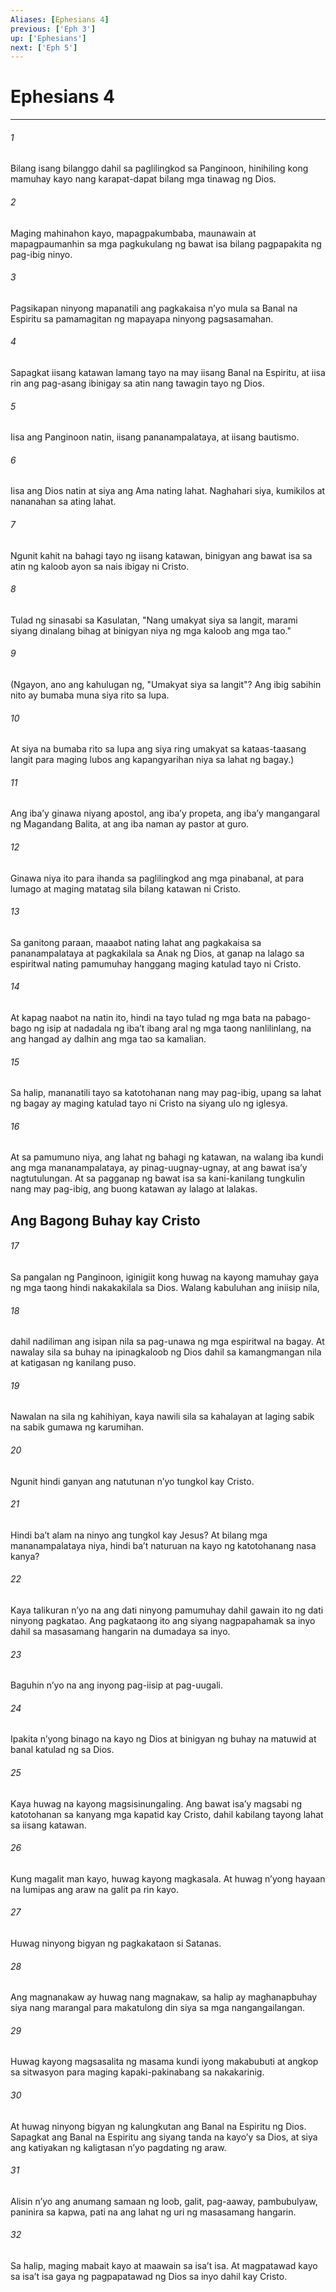 ```yaml
---
Aliases: [Ephesians 4]
previous: ['Eph 3']
up: ['Ephesians']
next: ['Eph 5']
---
```

# Ephesians 4

***

###### 1
Bilang isang bilanggo dahil sa paglilingkod sa Panginoon, hinihiling kong mamuhay kayo nang karapat-dapat bilang mga tinawag ng Dios. 

###### 2
Maging mahinahon kayo, mapagpakumbaba, maunawain at mapagpaumanhin sa mga pagkukulang ng bawat isa bilang pagpapakita ng pag-ibig ninyo. 

###### 3
Pagsikapan ninyong mapanatili ang pagkakaisa nʼyo mula sa Banal na Espiritu sa pamamagitan ng mapayapa ninyong pagsasamahan. 

###### 4
Sapagkat iisang katawan lamang tayo na may iisang Banal na Espiritu, at iisa rin ang pag-asang ibinigay sa atin nang tawagin tayo ng Dios. 

###### 5
Iisa ang Panginoon natin, iisang pananampalataya, at iisang bautismo. 

###### 6
Iisa ang Dios natin at siya ang Ama nating lahat. Naghahari siya, kumikilos at nananahan sa ating lahat. 

###### 7
Ngunit kahit na bahagi tayo ng iisang katawan, binigyan ang bawat isa sa atin ng kaloob ayon sa nais ibigay ni Cristo. 

###### 8
Tulad ng sinasabi sa Kasulatan, "Nang umakyat siya sa langit, marami siyang dinalang bihag at binigyan niya ng mga kaloob ang mga tao." 

###### 9
(Ngayon, ano ang kahulugan ng, "Umakyat siya sa langit"? Ang ibig sabihin nito ay bumaba muna siya rito sa lupa. 

###### 10
At siya na bumaba rito sa lupa ang siya ring umakyat sa kataas-taasang langit para maging lubos ang kapangyarihan niya sa lahat ng bagay.) 

###### 11
Ang ibaʼy ginawa niyang apostol, ang ibaʼy propeta, ang ibaʼy mangangaral ng Magandang Balita, at ang iba naman ay pastor at guro. 

###### 12
Ginawa niya ito para ihanda sa paglilingkod ang mga pinabanal, at para lumago at maging matatag sila bilang katawan ni Cristo. 

###### 13
Sa ganitong paraan, maaabot nating lahat ang pagkakaisa sa pananampalataya at pagkakilala sa Anak ng Dios, at ganap na lalago sa espiritwal nating pamumuhay hanggang maging katulad tayo ni Cristo. 

###### 14
At kapag naabot na natin ito, hindi na tayo tulad ng mga bata na pabago-bago ng isip at nadadala ng ibaʼt ibang aral ng mga taong nanlilinlang, na ang hangad ay dalhin ang mga tao sa kamalian. 

###### 15
Sa halip, mananatili tayo sa katotohanan nang may pag-ibig, upang sa lahat ng bagay ay maging katulad tayo ni Cristo na siyang ulo ng iglesya. 

###### 16
At sa pamumuno niya, ang lahat ng bahagi ng katawan, na walang iba kundi ang mga mananampalataya, ay pinag-uugnay-ugnay, at ang bawat isaʼy nagtutulungan. At sa pagganap ng bawat isa sa kani-kanilang tungkulin nang may pag-ibig, ang buong katawan ay lalago at lalakas.

## Ang Bagong Buhay kay Cristo 

###### 17
Sa pangalan ng Panginoon, iginigiit kong huwag na kayong mamuhay gaya ng mga taong hindi nakakakilala sa Dios. Walang kabuluhan ang iniisip nila, 

###### 18
dahil nadiliman ang isipan nila sa pag-unawa ng mga espiritwal na bagay. At nawalay sila sa buhay na ipinagkaloob ng Dios dahil sa kamangmangan nila at katigasan ng kanilang puso. 

###### 19
Nawalan na sila ng kahihiyan, kaya nawili sila sa kahalayan at laging sabik na sabik gumawa ng karumihan. 

###### 20
Ngunit hindi ganyan ang natutunan nʼyo tungkol kay Cristo. 

###### 21
Hindi baʼt alam na ninyo ang tungkol kay Jesus? At bilang mga mananampalataya niya, hindi baʼt naturuan na kayo ng katotohanang nasa kanya? 

###### 22
Kaya talikuran nʼyo na ang dati ninyong pamumuhay dahil gawain ito ng dati ninyong pagkatao. Ang pagkataong ito ang siyang nagpapahamak sa inyo dahil sa masasamang hangarin na dumadaya sa inyo. 

###### 23
Baguhin nʼyo na ang inyong pag-iisip at pag-uugali. 

###### 24
Ipakita nʼyong binago na kayo ng Dios at binigyan ng buhay na matuwid at banal katulad ng sa Dios. 

###### 25
Kaya huwag na kayong magsisinungaling. Ang bawat isaʼy magsabi ng katotohanan sa kanyang mga kapatid kay Cristo, dahil kabilang tayong lahat sa iisang katawan. 

###### 26
Kung magalit man kayo, huwag kayong magkasala. At huwag nʼyong hayaan na lumipas ang araw na galit pa rin kayo. 

###### 27
Huwag ninyong bigyan ng pagkakataon si Satanas. 

###### 28
Ang magnanakaw ay huwag nang magnakaw, sa halip ay maghanapbuhay siya nang marangal para makatulong din siya sa mga nangangailangan. 

###### 29
Huwag kayong magsasalita ng masama kundi iyong makabubuti at angkop sa sitwasyon para maging kapaki-pakinabang sa nakakarinig. 

###### 30
At huwag ninyong bigyan ng kalungkutan ang Banal na Espiritu ng Dios. Sapagkat ang Banal na Espiritu ang siyang tanda na kayoʼy sa Dios, at siya ang katiyakan ng kaligtasan nʼyo pagdating ng araw. 

###### 31
Alisin nʼyo ang anumang samaan ng loob, galit, pag-aaway, pambubulyaw, paninira sa kapwa, pati na ang lahat ng uri ng masasamang hangarin. 

###### 32
Sa halip, maging mabait kayo at maawain sa isaʼt isa. At magpatawad kayo sa isaʼt isa gaya ng pagpapatawad ng Dios sa inyo dahil kay Cristo.
